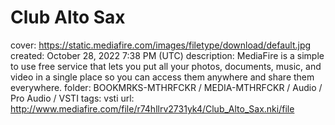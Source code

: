 # Club Alto Sax

cover: https://static.mediafire.com/images/filetype/download/default.jpg
created: October 28, 2022 7:38 PM (UTC)
description: MediaFire is a simple to use free service that lets you put all your photos, documents, music, and video in a single place so you can access them anywhere and share them everywhere.
folder: BOOKMRKS-MTHRFCKR / MEDIA-MTHRFCKR / Audio / Pro Audio / VSTI
tags: vsti
url: http://www.mediafire.com/file/r74hllrv2731yk4/Club_Alto_Sax.nki/file